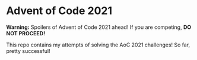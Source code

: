# Advent of Code 2021

**Warning:** Spoilers of Advent of Code 2021 ahead! If you are competing, **DO NOT PROCEED!**

This repo contains my attempts of solving the AoC 2021 challenges! So far, pretty successful!